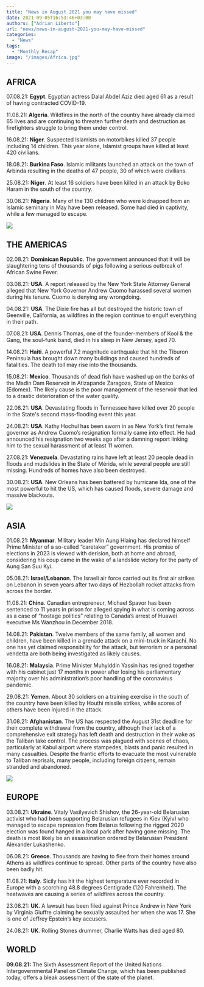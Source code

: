 ```yaml
---
title: "News in August 2021 you may have missed"
date: 2021-09-05T16:53:46+03:00
authors: ["Adrian Liberto"]
url: "news/news-in-august-2021-you-may-have-missed"
categories:
  - "News"
tags:
  - "Monthly Recap"
image: "/images/Africa.jpg"
---
```


## **AFRICA**

07.08.21: **Egypt**. Egyptian actress Dalal Abdel Aziz died aged 61 as a result of having contracted COVID-19.

11.08.21: **Algeria**. Wildfires in the north of the country have already claimed 65 lives and are continuing to threaten further death and destruction as firefighters struggle to bring them under control.

16.08.21: **Niger**. Suspected Islamists on motorbikes killed 37 people including 14 children. This year alone, Islamist groups have killed at least 420 civilians.

18.08.21: **Burkina Faso**. Islamic militants launched an attack on the town of Arbinda resulting in the deaths of 47 people, 30 of which were civilians.

25.08.21: **Niger**. At least 16 soldiers have been killed in an attack by Boko Haram in the south of the country.

30.08.21: **Nigeria**. Many of the 130 children who were kidnapped from an Islamic seminary in May have been released. Some had died in captivity, while a few managed to escape.

![](/images/America-1024x538.jpg)

## **THE AMERICAS**

02.08.21: **Dominican Republic**. The government announced that it will be slaughtering tens of thousands of pigs following a serious outbreak of African Swine Fever.

03.08.21: **USA**. A report released by the New York State Attorney General alleged that New York Governor Andrew Cuomo harassed several women during his tenure. Cuomo is denying any wrongdoing.

04.08.21: **USA**. The Dixie fire has all but destroyed the historic town of Geenville, California, as wildfires in the region continue to engulf everything in their path.

07.08.21: **USA**. Dennis Thomas, one of the founder-members of Kool & the Gang, the soul-funk band, died in his sleep in New Jersey, aged 70.

14.08.21: **Haiti**. A powerful 7.2 magnitude earthquake that hit the Tiburon Peninsula has brought down many buildings and caused hundreds of fatalities. The death toll may rise into the thousands.

15.08.21: **Mexico**. Thousands of dead fish have washed up on the banks of the Madin Dam Reservoir in Atizapande Zaragoza, State of Mexico (Edomex). The likely cause is the poor management of the reservoir that led to a drastic deterioration of the water quality.

22.08.21: **USA**. Devastating floods in Tennessee have killed over 20 people in the State's second mass-flooding event this year.

24.08.21: **USA**. Kathy Hochul has been sworn in as New York’s first female governor as Andrew Cuomo’s resignation formally came into effect. He had announced his resignation two weeks ago after a damning report linking him to the sexual harassment of at least 11 women.

27.08.21: **Venezuela**. Devastating rains have left at least 20 people dead in floods and mudslides in the State of Mérida, while several people are still missing. Hundreds of homes have also been destroyed.

30.08.21: **USA**. New Orleans has been battered by hurricane Ida, one of the most powerful to hit the US, which has caused floods, severe damage and massive blackouts.

![](/images/Asia-1024x538.jpg)

## **ASIA**

01.08.21: **Myanmar**. Military leader Min Aung Hlaing has declared himself Prime Minister of a so-called “caretaker” government. His promise of elections in 2023 is viewed with derision, both at home and abroad, considering his coup came in the wake of a landslide victory for the party of Aung San Suu Kyi.

05.08.21: **Israel/Lebanon**. The Israeli air force carried out its first air strikes on Lebanon in seven years after two days of Hezbollah rocket attacks from across the border.

11.08.21: **China**. Canadian entrepreneur, Michael Spavor has been sentenced to 11 years in prison for alleged spying in what is coming across as a case of “hostage politics” relating to Canada’s arrest of Huawei executive Ms Wanzhou in December 2018.

14.08.21: **Pakistan**. Twelve members of the same family, all women and children, have been killed in a grenade attack on a mini-truck in Karachi. No one has yet claimed responsibility for the attack, but terrorism or a personal vendetta are both being investigated as likely causes.

16.08.21: **Malaysia**. Prime Minister Muhyiddin Yassin has resigned together with his cabinet just 17 months in power after losing his parliamentary majority over his administration’s poor handling of the coronavirus pandemic.

29.08.21: **Yemen**. About 30 soldiers on a training exercise in the south of the country have been killed by Houthi missile strikes, while scores of others have been injured in the attack.

31.08.21: **Afghanistan**. The US has respected the August 31st deadline for their complete withdrawal from the country, although their lack of a comprehensive exit strategy has left death and destruction in their wake as the Taliban take control. The process was plagued with scenes of chaos, particularly at Kabul airport where stampedes, blasts and panic resulted in many casualties. Despite the frantic efforts to evacuate the most vulnerable to Taliban reprisals, many people, including foreign citizens, remain stranded and abandoned.

![](/images/Europe-1024x538.jpg)

## **EUROPE**

03.08.21: **Ukraine**. Vitaly Vasilyevich Shishov, the 26-year-old Belarusian activist who had been supporting Belarusian refugees in Kiev (Kyiv) who managed to escape repression from Belarus following the rigged 2020 election was found hanged in a local park after having gone missing. The death is most likely be an assassination ordered by Belarusian President Alexander Lukashenko.

06.08.21: **Greece**. Thousands are having to flee from their homes around Athens as wildfires continue to spread. Other parts of the country have also been badly hit.

11.08.21: **Italy**. Sicily has hit the highest temperature ever recorded in Europe with a scorching 48.8 degrees Centigrade (120 Fahrenheit). The heatwaves are causing a series of wildfires across the country.

23.08.21: **UK**. A lawsuit has been filed against Prince Andrew in New York by Virginia Giuffre claiming he sexually assaulted her when she was 17. She is one of Jeffrey Epstein’s key accusers.

24.08.21: **UK**. Rolling Stones drummer, Charlie Watts has died aged 80.

## **WORLD**

**09.08.21:** The Sixth Assessment Report of the United Nations Intergovernmental Panel on Climate Change, which has been published today, offers a bleak assessment of the state of the planet.
